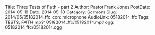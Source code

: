 Title: Three Tests of Faith - part 2
Author: Pastor Frank Jones
PostDate: 2014-05-18
Date: 2014-05-18
Category: Sermons
Slug: 2014/05/05182014_ffc
Icon: microphone
AudioLink: 05182014_ffc
Tags: TESTS, FAITH
mp3: 05182014_ffc/05182014.mp3
ogg: 05182014_ffc/05182014.ogg
